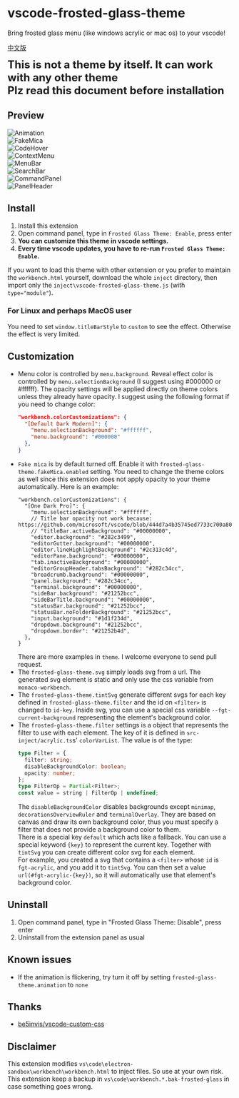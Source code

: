 # vscode-frosted-glass-theme
Bring frosted glass menu (like windows acrylic or mac os) to your vscode!

[中文版](READMECN.md)

<span style="font-size: 24px;font-weight: bold">
This is not a theme by itself. It can work with any other theme
<br>
Plz read this document before installation
</span>

## Preview
![Animation](image/Animation.gif) \
![FakeMica](image/FakeMica.jpg) \
![CodeHover](image/CodeHover.jpg) \
![ContextMenu](image/ContextMenu.jpg) \
![MenuBar](image/MenuBar.jpg) \
![SearchBar](image/SearchBar.jpg) \
![CommandPanel](image/CommandPanel.jpg) \
![PanelHeader](image/PanelHeader.jpg)
## Install
1. Install this extension
1. Open command panel, type in `Frosted Glass Theme: Enable`, press enter
1. **You can customize this theme in vscode settings.**
1. **Every time vscode updates, you have to re-run `Frosted Glass Theme: Enable`.**

If you want to load this theme with other extension or you prefer to maintain the `workbench.html` yourself, download the whole `inject` directory, then import only the `inject\vscode-frosted-glass-theme.js` (with `type="module"`).
### For Linux and perhaps MacOS user
You need to set `window.titleBarStyle` to `custom` to see the effect. Otherwise the effect is very limited.
## Customization
* Menu color is controlled by `menu.background`. Reveal effect color is controlled by `menu.selectionBackground` (I suggest using #000000 or #ffffff). The opacity settings will be applied directly on theme colors unless they already have opacity. I suggest using the following format if you need to change color:
    ```json
    "workbench.colorCustomizations": {
      "[Default Dark Modern]": {
        "menu.selectionBackground": "#ffffff",
        "menu.background": "#000000"
      },
    }
    ```
* `Fake mica` is by default turned off. Enable it with `frosted-glass-theme.fakeMica.enabled` setting. You need to change the theme colors as well since this extension does not apply opacity to your theme automatically. Here is an example:
    ```jsonc
    "workbench.colorCustomizations": {
      "[One Dark Pro]": {
        "menu.selectionBackground": "#ffffff",
        // Title bar opacity not work because: https://github.com/microsoft/vscode/blob/444d7a4b35745ed7733c700a8008f55cd659eb1d/src/vs/workbench/browser/parts/titlebar/titlebarPart.ts#L682
        // "titleBar.activeBackground": "#00000000",  
        "editor.background": "#282c3499",
        "editorGutter.background": "#00000000",
        "editor.lineHighlightBackground": "#2c313c4d",
        "editorPane.background": "#00000000",
        "tab.inactiveBackground": "#00000000",
        "editorGroupHeader.tabsBackground": "#282c34cc",
        "breadcrumb.background": "#00000000",
        "panel.background": "#282c34cc",
        "terminal.background": "#00000000",
        "sideBar.background": "#21252bcc",
        "sideBarTitle.background": "#00000000",
        "statusBar.background": "#21252bcc",
        "statusBar.noFolderBackground": "#21252bcc",
        "input.background": "#1d1f234d",
        "dropdown.background": "#21252bcc",
        "dropdown.border": "#21252b4d",
      },
    }
    ```
    There are more examples in `theme`. I welcome everyone to send pull request.
* The `frosted-glass-theme.svg` simply loads svg from a url. The generated svg element is static and only use the css variable from `monaco-workbench`.
* The `frosted-glass-theme.tintSvg` generate different svgs for each key defined in `frosted-glass-theme.filter` and the id on `<filter>` is changed to `id-key`. Inside svg, you can use a special css variable `--fgt-current-background` representing the element's background color.
* The `frosted-glass-theme.filter` settings is a object that represents the filter to use with each element. The key of it is defined in `src-inject/acrylic.ts`s' `colorVarList`. The value is of the type:
    ```typescript
    type Filter = {
      filter: string;
      disableBackgroundColor: boolean;
      opacity: number;
    };
    type FilterOp = Partial<Filter>;
    const value = string | FilterOp | undefined;
    ```
    The `disableBackgroundColor` disables backgrounds except `minimap`, `decorationsOverviewRuler` and `terminalOverlay`. They are based on canvas and draw its own background color, thus you must specify a filter that does not provide a background color to them. \
    There is a special key `default` which acts like a fallback. You can use a special keyword `{key}` to represent the current key. Together with `tintSvg` you can create different color svg for each element. \
    For example, you created a svg that contains a `<filter>` whose `id` is `fgt-acrylic`, and you add it to `tintSvg`. You can then set a value `url(#fgt-acrylic-{key})`, so it will automatically use that element's background color.
## Uninstall
1. Open command panel, type in "Frosted Glass Theme: Disable", press enter
1. Uninstall from the extension panel as usual
## Known issues
* If the animation is flickering, try turn it off by setting `frosted-glass-theme.animation` to `none`
## Thanks
* [be5invis/vscode-custom-css](https://github.com/be5invis/vscode-custom-css)
## Disclaimer
This extension modifies `vs\code\electron-sandbox\workbench\workbench.html` to inject files. So use at your own risk. \
This extension keep a backup in `vs\code\workbench.*.bak-frosted-glass` in case something goes wrong.
